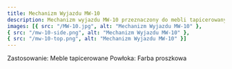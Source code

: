 ```yaml
---
title: Mechanizm Wyjazdu MW-10
description: Mechanizm wyjazdu MW-10 przeznaczony do mebli tapicerowanych jest niezwykle prosty w montażu i odporny na usterki. Wyprodukowany z solidnej stali, malowany proszkowo.
images: [{ src: "/MW-10.jpg", alt: "Mechanizm Wyjazdu MW-10" },
{ src: "/mw-10-side.png", alt: "Mechanizm Wyjazdu MW-10" },
{ src: "/mw-10-top.png", alt: "Mechanizm Wyjazdu MW-10" }]
---
```


Zastosowanie: Meble tapicerowane
Powłoka: Farba proszkowa
